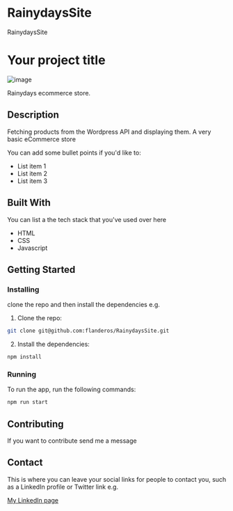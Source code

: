 # RainydaysSite
RainydaysSite
# Your project title

![image](https://user-images.githubusercontent.com/52622303/164316813-4b12d99f-aeb7-4069-85cf-e72b3a50ac99.png)

Rainydays ecommerce store. 

## Description

Fetching products from the Wordpress API and displaying them. A very basic eCommerce store

You can add some bullet points if you'd like to:

- List item 1
- List item 2
- List item 3

## Built With

You can list a the tech stack that you've used over here

- HTML
- CSS
- Javascript

## Getting Started

### Installing

clone the repo and then install the dependencies e.g.

1. Clone the repo:

```bash
git clone git@github.com:flanderos/RainydaysSite.git
```

2. Install the dependencies:

```
npm install
```

### Running

To run the app, run the following commands:

```bash
npm run start
```

## Contributing

If you want to contribute send me a message

## Contact

This is where you can leave your social links for people to contact you, such as a LinkedIn profile or Twitter link e.g.

[My LinkedIn page](https://www.linkedin.com/in/anders-hellerud-64a809209/)


